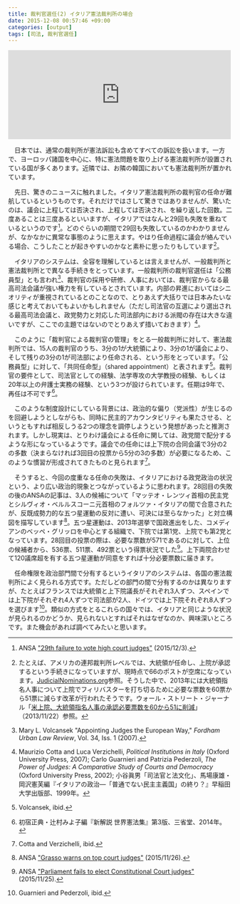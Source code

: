 ```yaml
---
title: 裁判官選任(2) イタリア憲法裁判所の場合
date: 2015-12-08 00:57:46 +09:00
categories: [output]
tags: [司法, 裁判官選任]
---
```


<iframe style="border: 0;" src="https://www.google.com/maps/embed?pb=!1m18!1m12!1m3!1d12344560.33972958!2d3.585612073450231!3d40.941860149421636!2m3!1f0!2f0!3f0!3m2!1i1024!2i768!4f13.1!3m3!1m2!1s0x12d4fe82448dd203%3A0xe22cf55c24635e6f!2z44Kk44K_44Oq44Ki!5e0!3m2!1sja!2sjp!4v1449248298044" width="500" height="200" frameborder="0" allowfullscreen=""></iframe>

　日本では、通常の裁判所が憲法訴訟も含めてすべての訴訟を扱います。一方で、ヨーロッパ諸国を中心に、特に憲法問題を取り上げる憲法裁判所が設置されている国が多くあります。近隣では、お隣の韓国においても憲法裁判所が置かれています。

　先日、驚きのニュースに触れました。イタリア憲法裁判所の裁判官の任命が難航しているというものです。それだけではさして驚きではありませんが、驚いたのは、議会に上程しては否決され、上程しては否決され、を繰り返した回数。二度あることは三度あるといいますが、イタリアではなんと29回も失敗を重ねているというのです[^1]。どのぐらいの期間で29回も失敗しているのかわかりませんが、なかなかに異常な事態のように思えます。やはり任命過程に議会が絡んでいる場合、こうしたことが起きやすいのかなと素朴に思ったりもしています[^2]。
　
[^1]: ANSA ["29th failure to vote high court judges"](http://www.ansa.it/english/news/politics/2015/12/03/29th-failure-to-vote-high-court-judges_fe99f40e-1f34-4d0e-bfdf-55d40148946c.html) (2015/12/3).

[^2]: たとえば、アメリカの連邦裁判所レベルでは、大統領が任命し、上院が承認するという手続きになっていますが、現時点で66のポストが空席になっています。[JudicialNominations.org](http://judicialnominations.org/)参照。そうした中で、2013年には大統領指名人事について上院でフィリバスターを打ち切るために必要な票数を60票から51票に減らす改革が行われたそうです。ウォール・ストリート・ジャーナル「[米上院、大統領指名人事の承認必要票数を60から51に削減](http://jp.wsj.com/articles/SB10001424052702304152804579212662334856396)」（2013/11/22）参照。

　イタリアのシステムは、全容を理解しているとは言えませんが、一般裁判所と憲法裁判所とで異なる手続きをとっています。一般裁判所の裁判官選任は「公務員型」とも言われ[^3]、裁判官の採用や研修、人事においては、裁判官からなる最高司法会議が強い権力を有しているとされています。内部の昇進においてはシニオリティが重視されているとのことなので、とりあえず大括りでは日本みたいな感じと考えておいてもよいかもしれません（ただし司法官の互選により選出される最高司法会議と、政党勢力と対応した司法部内における派閥の存在は大きな違いですが、ここでの主題ではないのでとりあえず措いておきます）[^4]。
　
[^3]: Mary L. Volcansek "Appointing Judges the European Way," *Fordham Urban Law Review*, Vol. 34, Iss. 1 (2007).

[^4]: Maurizio Cotta and Luca Verzichelli, *Political Institutions in Italy* (Oxford University Press, 2007); Carlo Guarnieri and Patrizia Pederzoli, *The Power of Judges: A Comparative Study of Courts and Democracy* (Oxford University Press, 2002); 小谷眞男「司法官と法文化」、馬場康雄・岡沢憲芙編『イタリアの政治—「普通でない民主主義国」の終り？』早稲田大学出版部、1999年。

　このように「裁判官による裁判官の管理」をとる一般裁判所に対して、憲法裁判所では、15人の裁判官のうち、3分の1が大統領により、3分の1が議会により、そして残りの3分の1が司法部により任命される、という形をとっています。「公務員型」に対して、「共同任命型」（shared appointment）と表されます[^5]。裁判官の要件として、司法官としての経験、法学専攻の大学教授の経験、もしくは20年以上の弁護士実務の経験、という3つが設けられています。任期は9年で、再任は不可です[^6]。
　
[^5]: Volcansek, ibid.

[^6]: 初宿正典・辻村みよ子編『新解説 世界憲法集』第3版、三省堂、2014年。

　このような制度設計にしている背景には、政治的な偏り（党派性）が生じるのを回避しようとしながらも、同時に民主的アカウンタビリティも果たさせる、というともすれば相反しうる2つの理念を調停しようという発想があったと推測されます。しかし現実は、とりわけ議会による任命に関しては、政党間で配分するような形になっているようです。議会での任命には上下院の合同会議で3分の2の多数（決まらなければ3回目の投票から5分の3の多数）が必要になるため、このような慣習が形成されてきたものと見られます[^7]。
　
[^7]: Cotta and Verzichelli, ibid.

　そうすると、今回の度重なる任命の失敗は、イタリアにおける政党政治の状況という、より広い政治的現象とつながっているように思われます。28回目の失敗の後のANSAの記事は、3人の候補について「マッテオ・レンツィ首相の民主党とシルヴィオ・ベルルスコーニ元首相のフォルツァ・イタリアの間で合意されたが、反既成勢力的な五つ星運動の反対に遭い、可決には至らなかった」と対立構図を描写しています[^8]。五つ星運動は、2013年選挙で国政進出をした、コメディアンのベッペ・グリッロを中心とする組織で、下院では第1党、上院でも第2党となっています。28回目の投票の際は、必要な票数が571であるのに対して、上位の候補者から、536票、511票、492票という得票状況でした[^9]。上下両院合わせて120議席超を有する五つ星運動が同意をすれば十分必要票数に届きます。
　
[^8]: ANSA ["Grasso warns on top court judges"](http://www.ansa.it/english/news/politics/2015/11/26/grasso-warns-on-top-court-judges_e4027d94-e76a-41fe-b7a2-c3bffeb25040.html) (2015/11/26).

[^9]: ANSA ["Parliament fails to elect Constitutional Court judges"](http://www.ansa.it/english/news/2015/11/25/parliament-fails-to-elect-constitutional-court-judges_17019408-498f-4348-b45f-fed7ac64c1f4.html) (2015/11/25).

　任命権限を政治部門間で分有するというイタリアのシステムは、各国の憲法裁判所によく見られる方式です。ただしどの部門の間で分有するのかは異なりますが、たとえばフランスでは大統領と上下院議長がそれぞれ3人ずつ、スペインでは上下院がそれぞれ4人ずつで司法部が2人、ドイツでは上下院それぞれ8人ずつを選びます[^10]。類似の方式をとるこれらの国々では、イタリアと同じような状況が見られるのかどうか、見られないとすればそれはなぜなのか、興味深いところです。また機会があれば調べてみたいと思います。
　
[^10]: Guarnieri and Pederzoli, ibid.